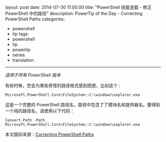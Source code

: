 layout: post
date: 2014-07-30 11:00:00
title: "PowerShell 技能连载 - 修正 PowerShell 中的路径"
description: PowerTip of the Day - Correcting PowerShell Paths
categories:
- powershell
- tip
tags:
- powershell
- tip
- powertip
- series
- translation
---
_适用于所有 PowerShell 版本_

有些时候，您会为某些奇怪的路径格式感到困惑，比如这个：

    Microsoft.PowerShell.Core\FileSystem::C:\windows\explorer.exe

这是一个完整的 PowerShell 路径名，路径中包含了了模块名和提供器名。要得到一个纯的路径名，请使用以下代码：

    Convert-Path -Path Microsoft.PowerShell.Core\FileSystem::C:\windows\explorer.exe

<!--more-->
本文国际来源：[Correcting PowerShell Paths](http://community.idera.com/powershell/powertips/b/tips/posts/correcting-powershell-paths)
